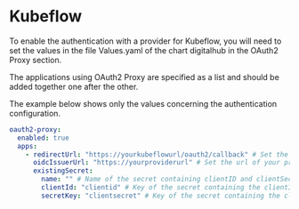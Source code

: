 # Kubeflow

To enable the authentication with a provider for Kubeflow, you will need to set the values in the file Values.yaml of the chart digitalhub in the OAuth2 Proxy section. 

The applications using OAuth2 Proxy are specified as a list and should be added together one after the other.

The example below shows only the values concerning the authentication configuration.

```yaml
oauth2-proxy:
  enabled: true
  apps:
    - redirectUrl: "https://yourkubeflowurl/oauth2/callback" # Set the redirect url for the application
      oidcIssuerUrl: "https://yourproviderurl" # Set the url of your provider
      existingSecret:
        name: "" # Name of the secret containing clientID and clientSecret
        clientId: "clientid" # Key of the secret containing the clientID
        secretKey: "clientsecret" # Key of the secret containing the client secret
```
